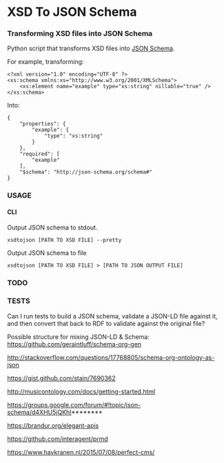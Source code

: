 # XSD To JSON Schema

### Transforming XSD files into JSON Schema

Python script that transforms XSD files into [JSON Schema](http://json-schema.org/).

For example, transforming:
```
<?xml version="1.0" encoding="UTF-8" ?>
<xs:schema xmlns:xs="http://www.w3.org/2001/XMLSchema">
	<xs:element name="example" type="xs:string" nillable="true" />
</xs:schema>
```
Into:
```
{
    "properties": {
        "example": {
            "type": "xs:string"
        }
    },
    "required": [
        "example"
    ],
    "$schema": "http://json-schema.org/schema#"
}
```
### USAGE

#### CLI

Output JSON schema to stdout.
```
xsdtojson [PATH TO XSD FILE] --pretty
```
Output JSON schema to file
```
xsdtojson [PATH TO XSD FILE] > [PATH TO JSON OUTPUT FILE]
```
### TODO

### TESTS

Can I run tests to build a JSON schema, validate a JSON-LD file against it, and then convert that back to RDF to validate against the original file?



Possible structure for mixing JSON-LD & Schema: https://github.com/geraintluff/schema-org-gen

http://stackoverflow.com/questions/17768805/schema-org-ontology-as-json

https://gist.github.com/stain/7690362

http://musicontology.com/docs/getting-started.html

https://groups.google.com/forum/#!topic/json-schema/d4XHU5jQKhI********

https://brandur.org/elegant-apis

https://github.com/interagent/prmd

https://www.haykranen.nl/2015/07/08/perfect-cms/